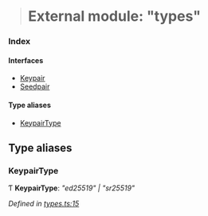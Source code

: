 > # External module: "types"

### Index

#### Interfaces

* [Keypair](../interfaces/_types_.keypair.md)
* [Seedpair](../interfaces/_types_.seedpair.md)

#### Type aliases

* [KeypairType](_types_.md#keypairtype)

## Type aliases

###  KeypairType

Ƭ **KeypairType**: *"ed25519" | "sr25519"*

*Defined in [types.ts:15](https://github.com/polkadot-js/common/blob/f13810d/packages/util-crypto/src/types.ts#L15)*